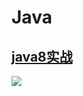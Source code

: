 # Java
## [java8实战](./Java8/README.md)

![](https://tse4-mm.cn.bing.net/th/id/OIP-C.7mHXdzoAibnveFkFTyaqXgHaHa?w=173&h=180&c=7&r=0&o=5&pid=1.7)